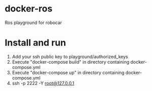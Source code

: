 # docker-ros
Ros playground for robocar

# Install and run
1) Add your ssh public key to playground/authorized\_keys
2) Execute "docker-compose build" in directory containing docker-compose.yml
3) Execute "docker-compose up" in directory containing docker-compose.yml
4) ssh -p 2222 -Y root@127.0.0.1


